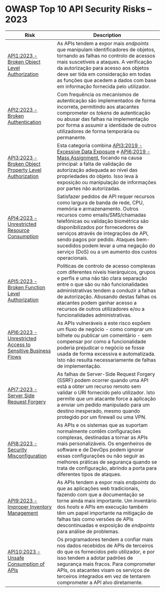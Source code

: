 # OWASP Top 10 API Security Risks – 2023

| Risk | Description |
| ---- | ----------- |
| [API1:2023 - Broken Object Level Authorization][api1] | As APIs tendem a expor mais _endpoints_  que manipulam identificadores de objetos, tornando as falhas no controlo de acessos mais suscetíveis a ataques. A verificação da autorização para acesso aos objetos deve ser tida em consideração em todas as funções que acedem a dados com base em informação fornecida pelo utilizador.|
| [API2:2023 - Broken Authentication][api2] | Com frequência os mecanismos de autenticação são implementados de forma incorreta, permitindo aos atacantes comprometer os _tokens_ de autenticação ou abusar das falhas na implementação por forma a assumir a identidade de outros utilizadores de forma temporária ou permanente. |
| [API3:2023 - Broken Object Property Level Authorization][api3] | Esta categoria combina [API3:2019 - Excessive Data Exposure][1] e [API6:2019 - Mass Assignment][2], focando na causa principal: a falta de validação de autorização adequada ao nível das propriedades do objeto. Isso leva à exposição ou manipulação de informações por partes não autorizadas. |
| [API4:2023 - Unrestricted Resource Consumption][api4] | Satisfazer pedidos de API requer recursos como largura de banda de rede, CPU, memória e armazenamento. Outros recursos como emails/SMS/chamadas telefónicas ou validação biométrica são disponibilizados por fornecedores de serviços através de integrações de API, sendo pagos por pedido. Ataques bem-sucedidos podem levar a uma negação do serviço (DoS) ou a um aumento dos custos operacionais. |
| [API5:2023 - Broken Function Level Authorization][api5] | Políticas de controlo de acesso complexas com diferentes níveis hierárquicos, grupos e perfis e uma não tão clara separação entre o que são ou não funcionalidades administrativas tendem a conduzir a falhas de autorização. Abusando destas falhas os atacantes podem ganhar acesso a recursos de outros utilizadores e/ou a funcionalidades administrativas. |
| [API6:2023 - Unrestricted Access to Sensitive Business Flows][api6] | As APIs vulneráveis a este risco expõem um fluxo de negócio - como comprar um bilhete ou publicar um comentário - sem compensar por como a funcionalidade poderia prejudicar o negócio se fosse usada de forma excessiva e automatizada. Isto não resulta necessariamente de falhas de implementação. |
| [API7:2023 - Server Side Request Forgery][api7] | As falhas de Server-Side Request Forgery (SSRF) podem ocorrer quando uma API está a obter um recurso remoto sem validar o URI fornecido pelo utilizador. Isto permite que um atacante force a aplicação a enviar um pedido manipulado para um destino inesperado, mesmo quando protegido por um firewall ou uma VPN. |
| [API8:2023 - Security Misconfiguration][api8] | As APIs e os sistemas que as suportam normalmente contêm configurações complexas, destinadas a tornar as APIs mais personalizáveis. Os engenheiros de software e de DevOps podem ignorar essas configurações ou não seguir as melhores práticas de segurança quando se trata de configuração, abrindo a porta para diferentes tipos de ataques. |
| [API9:2023 - Improper Inventory Management][api9] | As APIs tendem a expor mais _endpoints_ do que as aplicações web tradicionais, fazendo com que a documentação se torne ainda mais importante. Um inventário dos _hosts_ e APIs em execução também têm um papel importante na mitigação de falhas tais como versões de APIs descontinuadas e exposição de _endpoints_ para análise de problemas. |
| [API10:2023 - Unsafe Consumption of APIs][api10] | Os programadores tendem a confiar mais nos dados recebidos de APIs de terceiros do que os fornecidos pelo utilizador, e por isso tendem a adotar padrões de segurança mais fracos. Para comprometer APIs, os atacantes visam os serviços de terceiros integrados em vez de tentarem comprometer a API alvo diretamente. |

[1]: https://owasp.org/API-Security/editions/2019/en/0xa3-excessive-data-exposure/
[2]: https://owasp.org/API-Security/editions/2019/en/0xa6-mass-assignment/
[3]: https://owasp.org/API-Security/editions/2019/en/0xa4-lack-of-resources-and-rate-limiting/
[api1]: 0xa1-broken-object-level-authorization.md
[api2]: 0xa2-broken-authentication.md
[api3]: 0xa3-broken-object-property-level-authorization.md
[api4]: 0xa4-unrestricted-resource-consumption.md
[api5]: 0xa5-broken-function-level-authorization.md
[api6]: 0xa6-unrestricted-access-to-sensitive-business-flows.md
[api7]: 0xa7-server-side-request-forgery.md
[api8]: 0xa8-security-misconfiguration.md
[api9]: 0xa9-improper-inventory-management.md
[api10]: 0xaa-unsafe-consumption-of-apis.md
